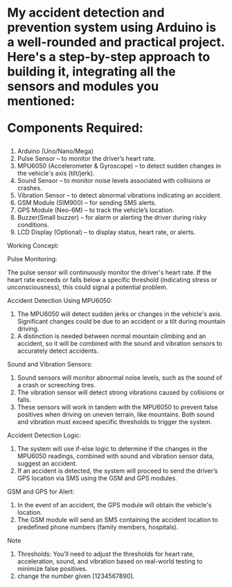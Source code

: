 <h1>My accident detection and prevention system using Arduino is a well-rounded and practical project. Here's a step-by-step approach to building it, integrating all the sensors and modules you mentioned:

Components Required:</h1>

1. Arduino (Uno/Nano/Mega)
2. Pulse Sensor – to monitor the driver’s heart rate.
3. MPU6050 (Accelerometer & Gyroscope) – to detect sudden changes in the vehicle's axis (tilt/jerk).
4. Sound Sensor – to monitor noise levels associated with collisions or crashes.
5. Vibration Sensor – to detect abnormal vibrations indicating an accident.
6. GSM Module (SIM900) – for sending SMS alerts.
7. GPS Module (Neo-6M) – to track the vehicle’s location.
8. Buzzer(Small buzzer) – for alarm or alerting the driver during risky conditions.
9. LCD Display (Optional) – to display status, heart rate, or alerts.



Working Concept:

Pulse Monitoring:

The pulse sensor will continuously monitor the driver's heart rate. If the heart rate exceeds or falls below a specific threshold (indicating stress or unconsciousness), this could signal a potential problem.


Accident Detection Using MPU6050:

1. The MPU6050 will detect sudden jerks or changes in the vehicle's axis. Significant changes could be due to an accident or a tilt during mountain driving.
2. A distinction is needed between normal mountain climbing and an accident, so it will be combined with the sound and vibration sensors to accurately detect accidents.


Sound and Vibration Sensors:

1. Sound sensors will monitor abnormal noise levels, such as the sound of a crash or screeching tires.
2. The vibration sensor will detect strong vibrations caused by collisions or falls.
3. These sensors will work in tandem with the MPU6050 to prevent false positives when driving on uneven terrain, like mountains. Both sound and vibration must exceed specific thresholds to trigger the system.


Accident Detection Logic:

1. The system will use if-else logic to determine if the changes in the MPU6050 readings, combined with sound and vibration sensor data, suggest an accident.
2. If an accident is detected, the system will proceed to send the driver’s GPS location via SMS using the GSM and GPS modules.


GSM and GPS for Alert:

1. In the event of an accident, the GPS module will obtain the vehicle's location.
2. The GSM module will send an SMS containing the accident location to predefined phone numbers (family members, hospitals).

Note

1. Thresholds: You’ll need to adjust the thresholds for heart rate, acceleration, sound, and vibration based on real-world testing to minimize false positives.
2. change the number given [1234567890].
